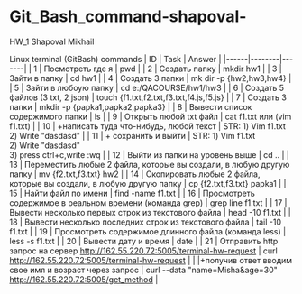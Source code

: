 # Git_Bash_command-shapoval-
HW_1 Shapoval Mikhail

Linux terminal (GitBash) commands
|  ID  |  Task  |    Answer |
|------|--------|-------|
|  1   |     Посмотреть где я   |    pwd   |
|  2   |     Создать папку   |    mkdir hw1  |
|  3   |     Зайти в папку   |    cd hw1 |
|  4   |        Создать 3 папки           |   mk dir -p {hw2,hw3,hw4}               |
|  5   |        Зайти в любоую папку           |       cd e:/QACOURSE/hw1/hw3           |
|  6   |       Создать 5 файлов (3 txt, 2 json)           |      touch {f1.txt,f2.txt,f3.txt,f4.js,f5.js}          |
|  7   |      Создать 3 папки         |      mkdir -p {papka1,papka2,papka3}         |
|  8   |      Вывести список содержимого папки      |      ls        |
|  9   |      Открыть любой txt файл      |     cat f1.txt или (vim f1.txt)     |
|  10   |     +написать туда что-нибудь, любой текст      |     STR: 	1) Vim f1.txt <br/> 2) Write "dasdasd"   |
|  11   |     + сохранить и выйти      |     STR: 	1) Vim f1.txt <br/> 2) Write "dasdasd" <br/> 3)  press ctrl+c,write :wq  |
|  12   |    Выйти из папки на уровень выше      |      cd ..        |
|  13   |  Переместить любые 2 файла, которые вы создали, в любую другую папку      |     mv {f2.txt,f3.txt} hw2       |
|  14   |   Cкопировать любые 2 файла, которые вы создали, в любую другую папку     |     cp {f2.txt,f3.txt} papka1        |
|  15   |  Найти файл по имени     |     find -name f1.txt       |
|  16   |  Просмотреть содержимое в реальном времени (команда grep)     |     grep line f1.txt       |
|  17   |  Вывести несколько первых строк из текстового файла    |     head -10 f1.txt       |
|  18   |  Вывести несколько последних строк из текстового файла     |  tail -10 f1.txt       |
|  19   |  Просмотреть содержимое длинного файла (команда less)     |  less -s f1.txt       |
|  20   |  Вывести дату и время     |   date        |
|  21   |  Отправить http запрос на сервер http://162.55.220.72:5005/terminal-hw-request      |  curl http://162.55.220.72:5005/terminal-hw-request        |
| |+получив ответ вводим свое имя и возраст через запрос | curl --data "name=Misha&age=30" http://162.55.220.72:5005/get_method |




